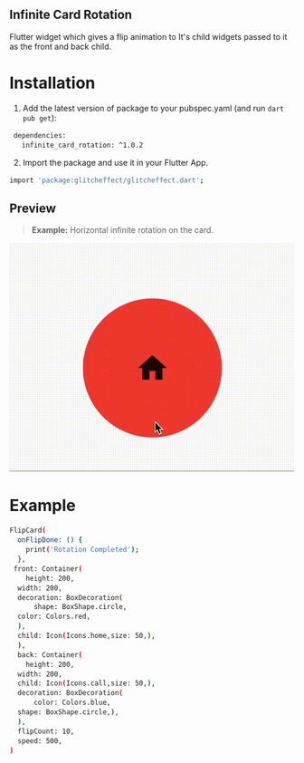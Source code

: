 ## Infinite Card Rotation
Flutter widget which gives a flip animation to It's child widgets passed to it as the front and back child.


# Installation

1.  Add the latest version of package to your pubspec.yaml (and run `dart pub get`):
 ```sh
  dependencies:
    infinite_card_rotation: ^1.0.2
```
2.  Import the package and use it in your Flutter App.
 ```sh
import 'package:glitcheffect/glitcheffect.dart';
```
## Preview
> **Example:** Horizontal infinite rotation on the card.
>
[![N|Solid](https://github.com/Rohit-joshi-i/infinite-card-rotation/blob/main/assets/gif/example.gif?raw=true)](https://nodesource.com/products/nsolid)

# Example

```sh
FlipCard(  
  onFlipDone: () {  
    print('Rotation Completed');  
  },  
 front: Container(  
    height: 200,  
  width: 200,  
  decoration: BoxDecoration(  
      shape: BoxShape.circle,  
  color: Colors.red,  
  ),  
  child: Icon(Icons.home,size: 50,),  
  ),  
  back: Container(  
    height: 200,  
  width: 200,  
  child: Icon(Icons.call,size: 50,),  
  decoration: BoxDecoration(  
      color: Colors.blue,  
  shape: BoxShape.circle,),  
  ),  
  flipCount: 10,  
  speed: 500,  
)

